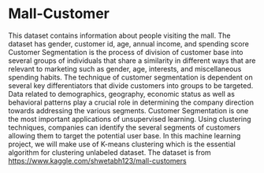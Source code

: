 # Mall-Customer
This dataset contains information about people visiting the mall. The dataset has gender, customer id, age, annual income, and spending score Customer Segmentation is the process of division of customer base into several groups of individuals that share a similarity in different ways that are relevant to marketing such as gender, age, interests, and miscellaneous spending habits. The technique of customer segmentation is dependent on several key differentiators that divide customers into groups to be targeted. Data related to demographics, geography, economic status as well as behavioral patterns play a crucial role in determining the company direction towards addressing the various segments. Customer Segmentation is one the most important applications of unsupervised learning. Using clustering techniques, companies can identify the several segments of customers allowing them to target the potential user base. In this machine learning project, we will make use of K-means clustering which is the essential algorithm for clustering unlabeled dataset. The dataset is from https://www.kaggle.com/shwetabh123/mall-customers
